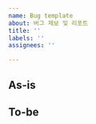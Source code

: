 ```yaml
---
name: Bug template
about: 버그 제보 및 리포트
title: ''
labels: ''
assignees: ''

---
```


## As-is

<!---
  현재 상황에 대해 자세하게 설명해주세요.
  - 어떤 페이지에서
  - 어떤 동작을 하였을 때
  - 어떤 액션이 일어나는 지
--->

## To-be

<!---
  원하는 결과에 대해 기술해주세요.
  - 어떠한 동작하기를 기대
  - 어떻게 동작해야 한다. 등등..
--->
